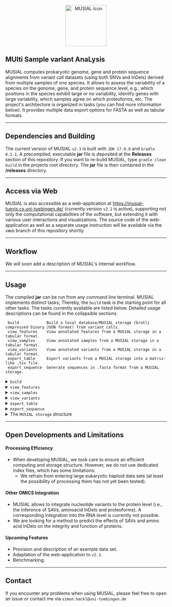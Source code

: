 <p align="center">
    <img src="media/icon.ico" width="128" alt="MUSIAL Icon"/>
</p>

## **MUlti Sample varIant AnaLysis**

MUSIAL computes prokaryotic genome, gene and protein sequence alignments from variant call datasets (using both SNVs and
InDels) derived from multiple samples of one species. It allows to assess the variability of a species on the genome,
gene, and protein sequence level, e.g., which positions in the species exhibit large or no variability, identify genes
with large variability, which samples agree on which proteoforms, etc. The project's architecture is organized in
tasks (you can find more information below). It provides multiple data export options for FASTA as well as tabular
formats.

---

## Dependencies and Building

The current version of MUSIAL `v2.3` is built with `JDK 17.0.8` and `Gradle 8.2.1`. A precompiled, executable **jar**
file is deposited at the **Releases** section of this repository. If you want to re-build MUSIAL,
type `gradle clean build` in the projects root directory. The **jar** file is then contained in the **/releases**
directory.

---

## Access via Web

MUSIAL is also accessible as a web-application at https://musial-tuevis.cs.uni-tuebingen.de/ (currently version `v2.2` is active), supporting not only the
computational capabilities of the software, but extending it with various user interactions and visualizations. The
source code of the web-application as well as a separate usage instruction will be available via the `vWeb` branch of
this repository shortly.

---

## Workflow

We will soon add a description of MUSIAL's internal workflow.

---

## Usage

The compiled **jar** can be run from any command line terminal. MUSIAL implements distinct tasks; Thereby, the `build`
task is the starting point for all other tasks. The tasks currently available are listed below. Detailed usage
descriptions can be found in the collapsible sections.

```
 build            Build a local database/MUSIAL storage (brotli compressed binary JSON format) from variant calls.
 view_features    View annotated features from a MUSIAL storage in a tabular format.
 view_samples     View annotated samples from a MUSIAL storage in a tabular format.
 view_variants    View annotated variants from a MUSIAL storage in a tabular format.
 export_table     Export variants from a MUSIAL storage into a matrix-like .tsv file.
 export_sequence  Generate sequences in .fasta format from a MUSIAL storage.
```

<details>
<summary><code>build</code></summary>

```
usage: java -jar MUSIAL-v2.3.jar -C <arg> [-w <arg>]
command line arguments of task build
 -C,--configuration <arg>   Path to a .json file specifying the build configuration for MUSIAL.
 -w,--workdir <arg>         Path to a temporary working directory. By default './tmp/' is used.
```

The `build` task constitutes the first step for all analysis conducted with MUSIAL. The command uses the single
parameter `-c, --configuration` as input, pointing to the path of a **JSON** format build configuration file. The output
of the `build` task is a binary **brotli** compressed JSON file (`MUSIAL storage` file) that is used as the main input
for all other tasks.

#### Structure of the `build` Configuration File

The structure of the build configuration file follows a
strict [JSON schema](https://github.com/Integrative-Transcriptomics/MUSIAL/blob/v2.3/src/main/resources/musial_build_configuration.schema.json)
. The distinct properties and their meaning for running MUSIAL are described in a more human-readable form in the
following.

```
{
    "minimalCoverage": <Number>                 | Positive integer, variant call positions with read coverage below this value will be marked as ambiguous/rejected.
    "minimalFrequency": <Number>                | Float between 0.0 and 1.0, variant calls with read coverage relative to total position coverage below this value will be marked as ambiguous/rejected. 
    "excludedPositions": {                      | Optional: Positions of contigs to exclude from the analysis. 
        "<ContigName>": [<Number>, ... ]        | <ContigName> has to match the name of any sequence in 'referenceSequenceFile', <Number>s have to be any positions (1-based index) on that sequence; Unmatched entries are ignored. 
    },
    "referenceSequenceFile": "<FilePath>",      | Absolute or relative (to the working directory Java is run from) path to a .fasta file.
    "referenceFeaturesFile": "<FilePath>",      |                                                                   ... to a .gff or .gff3 file.
    "output": "<FilePath>",                     |                                                                   ... to store the output of the task. If the specified value does not end with .br, .br is appended at the end.
    "samples": {                                | Collection of samples, each sample is defined by one .vcf file. 
        "<Name>": {                             | Any string value, used as internal name of the sample. 
            "vcfFile": "<FilePath>",            | Absolute or relative (to the working directory Java is run from) path to a .vcf file.
            "annotations": {                    | Meta-information associated with the sample.
                "<Key>": "<Value>",             | <Key> and <Value> can be any strings.
                ...
            }
        },
        ...
    },
    "samplesDirectory": "<DirectoryPath>",      | Absolute or relative (to the working directory Java is run from) path to a directory. MUSIAL will collect all .vcf files in this directory as samples without annotations. The base name of the files are used as sample names.
    "features": {                               | Collection of features, each feature is considered an interval on any contig specified in 'referenceSequenceFile'.
        "<Name>": {                             | Any string value, used as internal name of the feature. 
            "match_<AttributeKey>": "<Value>",  | <AttributeKey> has to match any attribute key in 'referenceFeaturesFile', <Value> is the value to match this feature for.
            "coding": true|false,               | Whether the feature is considered as a protein coding gene or not.
            "annotations": {                    | Meta-information associated with the feature.
                "<Key>": "<Value>",             | <Key> and <Value> can be any strings.
                ...
            }
        },
        ...
    }
}
```

#### Matching Features from a .gff File

The supposedly most complicated step is the definition of the features to be analyzed. This process can be explained
easily using an example. Imagine the following excerpt from a **.gff** file.

```
...
1		2	3	4	5	6	7	8	9
Contig1	Genbank	gene	239394	241367	.	+	.	ID=gene_0230;Name=priA;gbkey=Gene;gene=priA;gene_biotype=protein_coding;locus_tag=G_0230
Contig1	Genbank	gene	241468	242118	.	+	.	ID=gene_0231;Name=G_0231;gbkey=Gene;gene_biotype=protein_coding;locus_tag=G_0231
Contig1	Genbank	gene	242365	242910	.	+	.	ID=gene_0233;Name=G_0233;gbkey=Gene;gene_biotype=protein_coding;locus_tag=G_0233
Contig1	Genbank	gene	243045	243117	.	+	.	ID=gene_t0013;Name=G_t0013;gbkey=Gene;gene_biotype=tRNA;locus_tag=G_t0013
```

The 9th column represents the attribute column of the format. The corresponding entries in the build configuration file
for the first and last feature could look as follows:

```
"features": {
    "priA": {
        "match_Name": "priA",
        "coding": true,
        "annotations": {
            "biotype": "protein_coding"
        }
    },
    "G_t0013": {
        "match_locus_tag": "G_t0013",
        "coding": false,
        "annotations": {
            "biotype": "tRNA"
        }
    }
}
```

**Important:** If a genome-wide analysis is to be performed with MUSIAL, all contigs in the 'referenceSequenceFile' must be specified as separate features. If these are not already listed in the **.gff** file, they can be added manually by specifying the correct contig name, start and end attribute and an attribute to be matched:

```
1	2	3	4	5	6	7	8	9
Contig1	Custom	region	1	1139633	.	+	.	Name=genome
```

#### Input Restrictions

- MUSIAL requires the input reference sequence and all variant call format files to be indexed. If missing, the
  respective **.fai** and **.tbi** files are generated automatically.
- MUSIAL utilizes the `biojava GFF3Reader` to process **.gff** files. If contig names/**FASTA** headers are numbers,
  i.e., *>1*, *>2*, ... an index error will likely be thrown, as the value is interpreted as the index of the sequence
  in the 0-based index list of all sequences.
- Please ensure, that the contig names in the reference sequence, reference feature and variant call files match.
- Currently, only single sample haploid **.vcf** files are supported, i.e., only one called allele per variant context.
- InDels can only be processed from **.vcf** files, if the first character of the **REF** and **ALT** fields is identical.

</details>

<details>
<summary><code>view_features</code></summary>

```
usage: java -jar MUSIAL-v2.3.jar [-f <arg>] -I <arg> [-o <arg>]
command line arguments of task view_features
 -f,--features <arg>   Explicit space separated list of features to view (Default: all).
 -I,--storage <arg>    Path to a .json file generated with the build task of MUSIAL to view.
 -o,--output <arg>     Path to a file to write the output to (Default: stdout).
```

The output of the `view_features` task will look something like:

```
name	location	start	end	strand	number_of_alleles	number_of_proteoforms	number_of_substitutions	number_of_insertions	variable_positions	number_of_deletions	number_of_ambiguous	Annotation1	Annotation2
Gene1	Contig1		159684	160421	-	0			0			0			0			0			0			0			a		null
Gene2	Contig1		157943	159430	+	4			1			21			0			2.2177			12			4			b		1
```

#### Column Descriptions

- **name** The internal name of the feature.
- **location** The contig of the reference sequence this feature is located on.
- **start** The 1-based start position of the feature on the reference sequence in forward direction.
- **end** The 1-based end position of the feature on the reference sequence in forward direction.
- **strand** The strand (+/forward, -/reverse) of the feature.
- **number_of_alleles** Different nucleotide sequences of this feature across all samples.
- **number_of_proteoforms** Different aminoacid sequences of this (protein coding) feature across all samples.
- **number_of_substitutions** Nucleotide substitutions on this feature across all samples.
- **number_of_insertions** Nucleotide insertions (single base resolution) on this feature across all samples.
- **number_of_deletions** Nucleotide deletions (single base resolution) on this feature across all samples.
- **number_of_ambiguous** Ambiguous positions on this feature across all samples.
- **variable_positions** The percentage of variable nucleotide positions in percent relative to the feature length.
  Ambiguous calls are not counted.
- **Custom Annotations** The value for a user-defined annotation for this feature. All annotations of all viewed
  features are displayed as separate columns.
- ! All missing values are replaced with _null_.

</details>

<details>
<summary><code>view_samples</code></summary>

```
usage: java -jar MUSIAL-v2.3.jar -I <arg> [-o <arg>] [-s <arg>]
command line arguments of task view_samples
 -I,--storage <arg>   Path to a .json file generated with the BUILD task of MUSIAL to view.
 -o,--output <arg>    Path to a file to write the output to (Default: stdout).
 -s,--samples <arg>   Explicit space separated list of samples to view (Default: all).
```

The output of the `view_samples` task will look something like:

```
name	number_of_substitutions	number_of_insertions	number_of_deletions	number_of_ambiguous	allele_Gene1	proteoform_Gene1	allele_Gene2	proteoform_Gene2	Annotation1	Annotation2
Sample1	1			0			6			0			reference	reference		A1.s1.i0.d6.a0	P1.s56.i0.d4.a2.t0	a		1
Sample2	19			0			6			3			reference	reference		A3.s19.i0.d6.a3	P1.s56.i0.d4.a2.t0	a		null
```

#### Column Descriptions

- **name** The internal name of the sample.
- **number_of_substitutions** Nucleotide substitutions of this sample across all features.
- **number_of_insertions** Nucleotide insertions (single base resolution) of this sample across all features.
- **number_of_deletions** Nucleotide deletions (single base resolution) of this sample across all features.
- **number_of_ambiguous** Ambiguous positions of this sample across all features
- **allele_[Feature]** The internal name of the assigned allele of this sample for each feature.
- **proteoform_[Feature]** The internal name of the assigned proteoform of this sample for each feature.
- **Custom Annotations** The value for a user-defined annotation for this sample. All annotations of all viewed samples
  are displayed as separate columns.
- ! All missing values are replaced with _null_.

</details>

<details>
<summary><code>view_variants</code></summary>

```
usage: java -jar MUSIAL-v2.3.jar [-c <arg>] [-f <arg>] -I <arg> [-o <arg>] [-s <arg>]
command line arguments of task view_variants
 -c,--content <arg>    Sets the content type of viewed variants; One of `nucleotide` or `aminoacid` (Default: nucleotide).
 -f,--features <arg>   Explicit space separated list of features to restrict variants to (Default: all).
 -I,--storage <arg>    Path to a .json file generated with the BUILD task of MUSIAL to view.
 -o,--output <arg>     Path to a file to write the output to (Default: stdout).
 -s,--samples <arg>    Explicit space separated list of samples to restrict variants to (Default: all).
```

The output of the `view_variants -c nucleotide` task will look something like:

```
position	reference_content	alternate_content	feature		occurrence		type		frequency	snpeff_[ANN]
158915		C			T			Gene1		Sample1,Sample2		substitution	50		...
158916		A			C			Gene2		Sample1,Sample2		substitution	50		...
158930		CCTTCTT			C------			Gene2		Sample3			deletion	25		...
```

#### Column Descriptions

- **position** The position of the variant on the 1-based reference sequence (not relative to the feature).
- **reference_content** The reference sequence base content.
- **alternate_content** The alternative base content.
- **feature** The feature this variant is located on.
- **occurrence** Comma separated list of samples that yield this variant.
- **type** The type of the variant determined by MUSIAL (one of _substitution_, _insertion_, or _deletion_, with an optional _ambiguous__ prefix).
- **frequency** The frequency in percent of this variant relative to all samples.
- **snpeff_[ANN]** MUSIAL conducts SnpEff annotation of all unambiguous nucleotide variant calls and extracts the added **ANN** fields as annotation fields. The full list of SnpEff **ANN** fields can be found [here](https://pcingola.github.io/SnpEff/snpeff/inputoutput/#ann-field-vcf-output-files). 

#### Differences `view_variants -c aminoacid`

- The SnpEff annotation is omitted.
- The position is 1-based relative to the primary sequence of the protein.

</details>

<details>
<summary><code>export_table</code></summary>

```
usage: java -jar MUSIAL-v2.3.jar [-c <arg>] -F <arg> -I <arg> -O <arg> [-s <arg>]
command line arguments of task export_table
 -c,--content <arg>   Sets the content type of viewed variants; One of `nucleotide` or `aminoacid` (Default: nucleotide).
 -F,--feature <arg>   The feature for which variants should be exported.
 -I,--storage <arg>   Path to a .json file generated with the BUILD task of MUSIAL to view.
 -O,--output <arg>    Path to a file to write the output to.
 -s,--samples <arg>   Explicit space separated list of samples to restrict variants to (Default: all).
```

The `export_table` task is used to create a complete overview of the variant calls of a subset (or all) analyzed samples with respect to a single feature. It can best be regarded as the short version of a multi-sample **.vcf** file.  The output of the `export_table -c nucleotide` task will look something like:

```
Position	Reference	Sample1		Sample2		⋯
158193		G		.		1;72;G:0,A:72	⋯
158271		A		.		1;29;A:0,C:29	⋯
⋮		⋮		⋮		⋮		⋱
```

**Position** reflects the corresponding position in the reference sequence (1-based) and **Reference** the base in the reference sequence at this position. All subsequent columns describe the potential variant call at this position per sample or `.`, if no information about the position was present in the sample's **.vcf** file.
For `export_table -c nucleotide` each cell is described by `<CallIndex> ; <TotalCoverage> ; <A1>:<A1Coverage>,<A2>:<A2Coverage>,...`, where
- `<CallIndex>` The index of the called/most frequent allele with respect to the third field `<A1>:<A1Coverage>,...`.
- `<TotalCoverage>` The total read coverage at the position for the sample (extracted from the respective **.vcf** file).
- `<A1>:<A1Coverage>,<A2>:<A2Coverage>,...` A `,` separated list of alternative contents and their respective read support. The first entry at index 0 is the reference content.

#### Differences `export_table -c aminoacid`

- The position is 1-based relative to the primary sequence of the protein.
- Each cell is either the alternative content of the sample or `.`. This is due to the fact that only the most common allele per sample is used to derive information about the proteoform (see workflow).

</details>

<details>
<summary><code>export_sequence</code></summary>

```
usage: java -jar MUSIAL-v2.3.jar [-a] [-c <arg>] -F <arg> -I <arg> [-k] [-m] -O <arg> [-r <arg>] [-s <arg>]
command line arguments of task export_sequence
 -a,--aligned           Whether to align sequences (Default: No alignment).
 -c,--content <arg>     Sets the content type of viewed variants; One of `nucleotide` or `aminoacid` (Default: nucleotide).
 -F,--feature <arg>     The feature for which variants should be exported.
 -I,--storage <arg>     Path to a .json file generated with the BUILD task of MUSIAL to view.
 -k,--conserved         Export conserved sites (Default: Only variantInformation sites).
 -m,--merge             Whether to merge samples by alleles and proteoforms (Default: No merging).
 -O,--output <arg>      Path to a file to write the output to.
 -r,--reference <arg>   Path to a .fasta file yielding the reference sequences with which the specified MUSIAL storage file was built. If the file is
                        not indexed, this wil be done automatically. This option is only required for `content=nucleotide` and `conserved`.
 -s,--samples <arg>     Explicit space separated list of samples to restrict variants to (Default: all).
```

The `export_sequence` task is used to create **FASTA** format sequence data from the variant calls of a subset (or all) analyzed samples with respect to a single feature.


</details>

<details>
<summary>The <code>MUSIAL storage</code> structure</summary>

#### This is not essential for using MUSIAL!

We will soon add a description of MUSIAL's internal storage structure.

</details>

---

## Open Developments and Limitations

#### Processing Efficiency
- When developing MUSIAL, we took care to ensure an efficient computing and storage structure. However, we do not use dedicated index files, which has some limitations:
  - We refrain from entering large eukaryotic haploid data sets (at least the possibility of processing them has not yet been tested).

#### Other OMICS Integration
- MUSIAL allows to integrate nucleotide variants to the protein level (i.e., the inference of SAVs, aminoacid InDels and proteoforms). A corresponding integration into the RNA level is currently not possible.
- We are looking for a method to predict the effects of SAVs and amino acid InDels on the integrity and function of proteins.

#### Upcoming Features
- Provision and description of an example data set.
- Adaptation of the web-application to `v2.3`.
- Benchmarking.

---

## Contact

If you encounter any problems when using MUSIAL, please feel free to open an issue or contact me
via `simon.hackl@uni-tuebingen.de`
